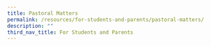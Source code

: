 ```yaml
---
title: Pastoral Matters
permalink: /resources/for-students-and-parents/pastoral-matters/
description: ""
third_nav_title: For Students and Parents
---
```

